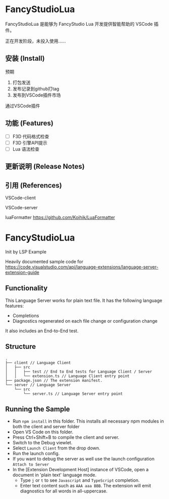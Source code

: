 # FancyStudioLua

FancyStudioLua 是能够为 FancyStudio Lua 开发提供智能帮助的 VSCode 插件。

正在开发阶段，未投入使用……

## 安装 (Install)

预期

1. 打包发送
2. 发布记录到github打tag
3. 发布到VSCode插件市场

通过VSCode插件


## 功能 (Features)

- [ ] F3D 代码格式检查
- [ ] F3D 引擎API提示
- [ ] Lua 语法检查

## 更新说明 (Release Notes)

## 引用 (References)

VSCode-client

VSCode-server

luaFormatter https://github.com/Koihik/LuaFormatter

# FancyStudioLua

Init by LSP Example

Heavily documented sample code for https://code.visualstudio.com/api/language-extensions/language-server-extension-guide

## Functionality

This Language Server works for plain text file. It has the following language features:
- Completions
- Diagnostics regenerated on each file change or configuration change

It also includes an End-to-End test.

## Structure

```
.
├── client // Language Client
│   ├── src
│   │   ├── test // End to End tests for Language Client / Server
│   │   └── extension.ts // Language Client entry point
├── package.json // The extension manifest.
└── server // Language Server
    └── src
        └── server.ts // Language Server entry point
```

## Running the Sample

- Run `npm install` in this folder. This installs all necessary npm modules in both the client and server folder
- Open VS Code on this folder.
- Press Ctrl+Shift+B to compile the client and server.
- Switch to the Debug viewlet.
- Select `Launch Client` from the drop down.
- Run the launch config.
- If you want to debug the server as well use the launch configuration `Attach to Server`
- In the [Extension Development Host] instance of VSCode, open a document in 'plain text' language mode.
  - Type `j` or `t` to see `Javascript` and `TypeScript` completion.
  - Enter text content such as `AAA aaa BBB`. The extension will emit diagnostics for all words in all-uppercase.
